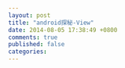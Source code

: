 ```yaml
---
layout: post
title: "android探秘-View"
date: 2014-08-05 17:38:49 +0800
comments: true
published: false
categories: 
---
```


